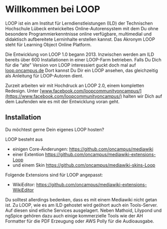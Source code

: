 # Willkommen bei LOOP

LOOP ist ein am Institut für Lerndienstleistungen (ILD) der Technischen Hochschule Lübeck entwickeltes Online-Autorensystem mit dem Du ohne besondere Programmierkenntnisse online verfügbare, multimedial und didaktisch aufbereitete Lerninhalte erstellen kannst. Das Akronym LOOP steht für Learning Object Online Platform. 

Die Entwicklung von LOOP 1.0 begann 2013. Inzwischen werden am ILD bereits über 600 Installationen in einer LOOP-Farm betrieben. Falls Du Dich für die “alte” Version von LOOP interessiert guckt doch mal auf [loop.oncampus.de](https://loop.oncampus.de) Dort kannst Du Dir ein LOOP ansehen, das gleichzeitig als Anleitung für LOOP-Autoren dient.

Zurzeit arbeiten wir mit Hochdruck an LOOP 2.0, einem kompletten Redesign. Unter [www.facebook.com/loopcommunityoncampus/](https://www.facebook.com/loopcommunityoncampus/) halten wir Dich auf dem Laufenden wie es mit der Entwicklung voran geht.



## Installation

Du möchtest gerne Dein eigenes LOOP hosten? 

LOOP besteht aus
- einigen Core-Änderungen: https://github.com/oncampus/mediawiki
- einer Extention https://github.com/oncampus/mediawiki-extensions-Loop
- und einem Skin https://github.com/oncampus/mediawiki-skins-Loop

Folgende Extensions sind für LOOP angepasst:
- WikiEditor: https://github.com/oncampus/mediawiki-extensions-WikiEditor

Du solltest allerdings bedenken, dass es mit einem Mediawiki nicht getan ist. Zu LOOP, wie es am ILD gehostet wird geöhort auch ein Tools-Server.
Auf diesen sind etliche Services ausgelagert. Neben Mathoid, Lilypond und ngSpice gehören dazu auch einige kommerzielle Tools wie der AH Formatter für die PDF Erzeugung oder AWS Polly für die Audioausgabe.
